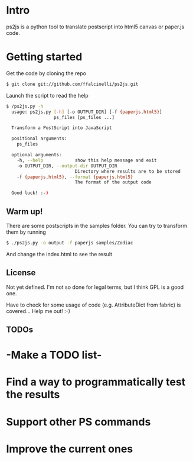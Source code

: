 Intro
=====

ps2js is a python tool to translate postscript into html5 canvas or paper.js code.

Getting started
===============

Get the code by cloning the repo

```bash
$ git clone git://github.com/ffalcinelli/ps2js.git
```

Launch the script to read the help

```bash
$ /ps2js.py -h
  usage: ps2js.py [-h] [-o OUTPUT_DIR] [-f {paperjs,html5}]
                  ps_files [ps_files ...]

  Transform a PostScript into JavaScript

  positional arguments:
    ps_files

  optional arguments:
    -h, --help            show this help message and exit
    -o OUTPUT_DIR, --output-dir OUTPUT_DIR
                          Directory where results are to be stored
    -f {paperjs,html5}, --format {paperjs,html5}
                          The format of the output code

  Good luck! :-)
```

Warm up!
--------

There are some postscripts in the samples folder. You can try to transform them by running

```bash
$ ./ps2js.py -o output -f paperjs samples/Zodiac
```

And change the index.html to see the result


License
-------

Not yet defined. I'm not so done for legal terms, but I think GPL is a good one.

Have to check for some usage of code (e.g. AttributeDict from fabric) is covered... Help me out! :-)

TODOs
-----

# -Make a TODO list-
# Find a way to programmatically test the results
# Support other PS commands
# Improve the current ones